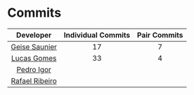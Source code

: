 # Commits

Developer | Individual Commits | Pair Commits |
:----:|:------:|:---------:|
[Geise Saunier](https://github.com/GeiseSaunier) | 17 | 7 |
[Lucas Gomes](https://github.com/LGomees) | 33 | 4 |
[Pedro Igor](https://github.com/pedroeagle) | | |
[Rafael Ribeiro](https://github.com/rafaelflarrn) | | | 

